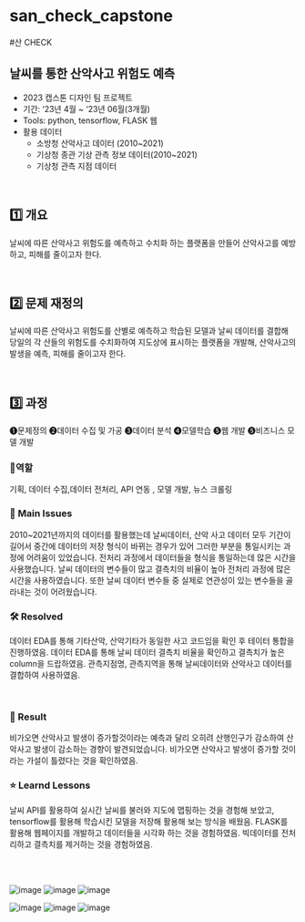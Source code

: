 # san_check_capstone
#산 CHECK

## 날씨를 통한 산악사고 위험도 예측
- 2023 캡스톤 디자인 팀 프로젝트
- 기간: ‘23년 4월 ~ ‘23년 06월(3개월)
- Tools: python, tensorflow, FLASK 웹
- 활용 데이터
  - 소방청 산악사고 데이터 (2010~2021)
  - 기상청 종관 기상 관측 정보 데이터(2010~2021)
  - 기상청 관측 지점 데이터
<br>


## 1️⃣ 개요
날씨에 따른 산악사고 위험도를 예측하고 수치화 하는 플랫폼을 만들어 산악사고를 예방하고, 피해를 줄이고자 한다.

<br>

## 2️⃣ 문제 재정의
날씨에 따른 산악사고 위험도를 산별로 예측하고 학습된 모델과 날씨 데이터를 결합해 당일의 각 산들의 위험도를 수치화하여 지도상에 표시하는 플랫폼을 개발해, 산악사고의 발생을 예측, 피해를 줄이고자 한다.

<br>

## 3️⃣ 과정 

❶문제정의 ❷데이터 수집 및 가공 ❸데이터 분석 ❹모델학습 ❺웹 개발  ❺비즈니스 모델 개발


### 👤역할
기획, 데이터 수집,데이터 전처리, API 연동 , 모델 개발, 뉴스 크롤링
<br>

### 🧐 Main Issues
2010~2021년까지의 데이터를 활용했는데 날씨데이터, 산악 사고 데이터 모두 기간이 길어서 중간에 데이터의 저장 형식이 바뀌는 경우가 있어 그러한 부분을 통일시키는 과정에 어려움이 있었습니다.
전처리 과정에서 데이터들을 형식을 통일하는데 많은 시간을 사용했습니다. 
날씨 데이터의 변수들이 많고 결측치의 비율이 높아 전처리 과정에 많은 시간을 사용하였습니다.
또한 날씨 데이터 변수들 중 실제로 연관성이 있는 변수들을 골라내는 것이 어려웠습니다. 

### 🛠️ Resolved
데이터 EDA를 통해 기타산악, 산악기타가 동일한 사고 코드임을 확인 후 테이터 통합을 진행하였음. 
데이터 EDA를 통해 날씨 데이터 결측치 비율을 확인하고 결측치가 높은 column을 드랍하였음.
관측지점명, 관측지역을 통해 날씨데이터와 산악사고 데이터를 결합하여 사용하였음.

<br>

### 🎯 Result
비가오면 산악사고 발생이 증가할것이라는 예측과 달리 오히려 산행인구가 감소하여 산악사고 발생이 감소하는 경향이 발견되었습니다.
비가오면 산악사고 발생이 증가할 것이라는 가설이 틀렸다는 것을 확인하였음.
<br>
### ⭐ Learnd Lessons
날씨 API를 활용하여 실시간 날씨를 불러와 지도에 맵핑하는 것을 경험해 보았고,
tensorflow를 활용해 학습시킨 모델을 저장해 활용해 보는 방식을 배웠음.
FLASK를 활용해 웹페이지를 개발하고 데이터들을 시각화 하는 것을 경험하였음.
빅데이터를 전처리하고 결측치를 제거하는 것을 경험하였음.

<br>
<br>


![image](https://github.com/ASJ0211/san_check_capstone/assets/118821779/e617747e-76be-4533-9875-a5dbb964a96d)
![image](https://github.com/ASJ0211/san_check_capstone/assets/118821779/a49ed31c-329a-42d2-bca2-648c467538ae)
![image](https://github.com/ASJ0211/san_check_capstone/assets/118821779/5092e90a-588d-4f8c-a467-b0935fc458e6)

![image](https://github.com/ASJ0211/san_check_capstone/assets/118821779/2678fc3a-7858-4d7f-9e90-f203e8d4f1b7)
![image](https://github.com/ASJ0211/san_check_capstone/assets/118821779/ebc56223-912c-45f4-aa8b-85fb19f808f4)
![image](https://github.com/ASJ0211/san_check_capstone/assets/118821779/a44165aa-76c3-4704-a4da-c3a0535d06f6)

